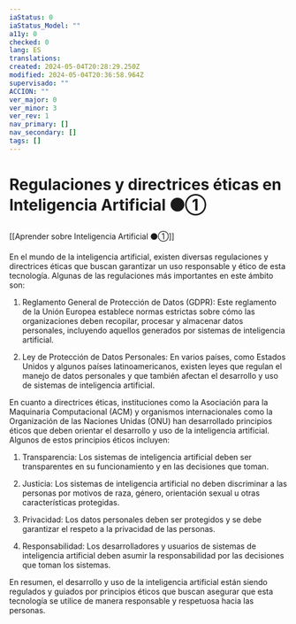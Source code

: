 ```yaml
---
iaStatus: 0
iaStatus_Model: ""
a11y: 0
checked: 0
lang: ES
translations: 
created: 2024-05-04T20:28:29.250Z
modified: 2024-05-04T20:36:58.964Z
supervisado: ""
ACCION: ""
ver_major: 0
ver_minor: 3
ver_rev: 1
nav_primary: []
nav_secondary: []
tags: []
---
```

# Regulaciones y directrices éticas en Inteligencia Artificial ⚫①

[[Aprender sobre Inteligencia Artificial ⚫①]]

En el mundo de la inteligencia artificial, existen diversas regulaciones y directrices éticas que buscan garantizar un uso responsable y ético de esta tecnología. Algunas de las regulaciones más importantes en este ámbito son:

1. Reglamento General de Protección de Datos (GDPR): Este reglamento de la Unión Europea establece normas estrictas sobre cómo las organizaciones deben recopilar, procesar y almacenar datos personales, incluyendo aquellos generados por sistemas de inteligencia artificial.

2. Ley de Protección de Datos Personales: En varios países, como Estados Unidos y algunos países latinoamericanos, existen leyes que regulan el manejo de datos personales y que también afectan el desarrollo y uso de sistemas de inteligencia artificial.

En cuanto a directrices éticas, instituciones como la Asociación para la Maquinaria Computacional (ACM) y organismos internacionales como la Organización de las Naciones Unidas (ONU) han desarrollado principios éticos que deben orientar el desarrollo y uso de la inteligencia artificial. Algunos de estos principios éticos incluyen:

1. Transparencia: Los sistemas de inteligencia artificial deben ser transparentes en su funcionamiento y en las decisiones que toman.

2. Justicia: Los sistemas de inteligencia artificial no deben discriminar a las personas por motivos de raza, género, orientación sexual u otras características protegidas.

3. Privacidad: Los datos personales deben ser protegidos y se debe garantizar el respeto a la privacidad de las personas.

4. Responsabilidad: Los desarrolladores y usuarios de sistemas de inteligencia artificial deben asumir la responsabilidad por las decisiones que toman los sistemas.

En resumen, el desarrollo y uso de la inteligencia artificial están siendo regulados y guiados por principios éticos que buscan asegurar que esta tecnología se utilice de manera responsable y respetuosa hacia las personas.
